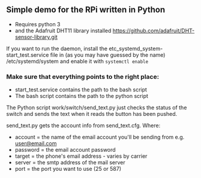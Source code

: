 ## Simple demo for the RPi written in Python
* Requires python 3
* and the Adafruit DHT11 library installed https://github.com/adafruit/DHT-sensor-library.git

If you want to run the daemon, install the etc_systemd_system-start_test.service file in (as you may have guessed by the name) /etc/systemd/system and enable it with `systemctl enable`

### Make sure that everything points to the right place:
* start_test.service contains the path to the bash script
* The bash script contains the path to the python script

The Python script work/switch/send_text.py just checks the status of the switch and sends the  text when it reads the button has been pushed.

send_text.py gets the account info from send_text.cfg. Where:

* account = the name of the email account you'll be sending from e.g. user@email.com
* password = the email account password
* target = the phone's email address - varies by carrier
* server = the smtp address of the mail server
* port = the port you want to use (25 or 587) 
